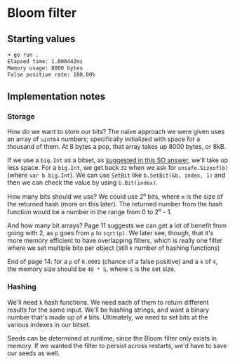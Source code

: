# Bloom filter

## Starting values

```sh
➜ go run .
Elapsed time: 1.000442ms
Memory usage: 8000 bytes
False positive rate: 100.00%
```

## Implementation notes

### Storage

How do we want to store our bits? The naïve approach we were given uses an array of `uint64` numbers; specifically initialized with space for a thousand of them. At 8 bytes a pop, that array takes up 8000 bytes, or 8kB.

If we use a `big.Int` as a bitset, as [suggested in this SO answer](https://stackoverflow.com/a/53681508), we'll take up less space. For a `big.Int`, we get back `32` when we ask for `unsafe.Sizeof(b)` (where `var b big.Int`). We can use `SetBit` like `b.SetBit(&b, index, 1)` and then we can check the value by using `b.Bit(index)`.

How many bits should we use? We could use 2<sup>`m`</sup> bits, where `m` is the size of the returned hash (more on this later). The returned number from the hash function would be a number in the range from 0 to 2<sup>`m`</sup> - 1.

And how many bit arrays? Page 11 suggests we can get a lot of benefit from going with 2, as `p` goes from `p` to `sqrt(p)`. 
We later see, though, that it's more memory efficient to have overlapping filters, which is really one filter where we set multiple bits per object (still `k` number of hashing functions)

End of page 14: for a `p` of `0.0001` (chance of a false positive) and a `k` of `4`, the memory size should be `40 * S`, where `S` is the set size.

### Hashing

We'll need `k` hash functions. We need each of them to return different results for the same input. We'll be hashing strings, and want a binary number that's made up of `#` bits.
Ultimately, we need to set bits at the various indexes in our bitset.

Seeds can be determined at runtime, since the Bloom filter only exists in memory. If we wanted the filter to persist across restarts, we'd have to save our seeds as well.